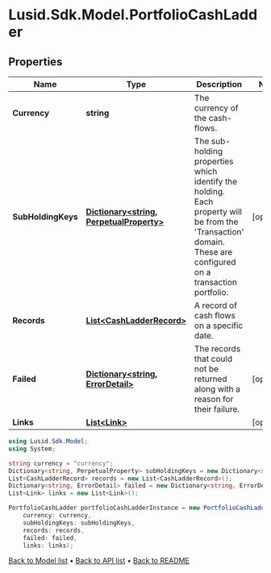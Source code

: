 # Lusid.Sdk.Model.PortfolioCashLadder

## Properties

Name | Type | Description | Notes
------------ | ------------- | ------------- | -------------
**Currency** | **string** | The currency of the cash-flows. | 
**SubHoldingKeys** | [**Dictionary&lt;string, PerpetualProperty&gt;**](PerpetualProperty.md) | The sub-holding properties which identify the holding. Each property will be from the &#39;Transaction&#39; domain. These are configured on a transaction portfolio. | [optional] 
**Records** | [**List&lt;CashLadderRecord&gt;**](CashLadderRecord.md) | A record of cash flows on a specific date. | 
**Failed** | [**Dictionary&lt;string, ErrorDetail&gt;**](ErrorDetail.md) | The records that could not be returned along with a reason for their failure. | [optional] 
**Links** | [**List&lt;Link&gt;**](Link.md) |  | [optional] 

```csharp
using Lusid.Sdk.Model;
using System;

string currency = "currency";
Dictionary<string, PerpetualProperty> subHoldingKeys = new Dictionary<string, PerpetualProperty>();
List<CashLadderRecord> records = new List<CashLadderRecord>();
Dictionary<string, ErrorDetail> failed = new Dictionary<string, ErrorDetail>();
List<Link> links = new List<Link>();

PortfolioCashLadder portfolioCashLadderInstance = new PortfolioCashLadder(
    currency: currency,
    subHoldingKeys: subHoldingKeys,
    records: records,
    failed: failed,
    links: links);
```

[Back to Model list](../README.md#documentation-for-models) &#8226; [Back to API list](../README.md#documentation-for-api-endpoints) &#8226; [Back to README](../README.md)
